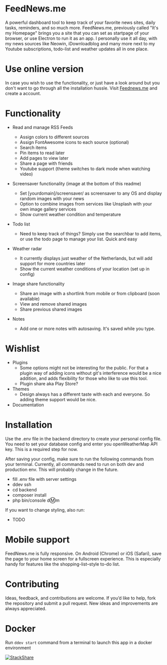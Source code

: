 #  FeedNews.me
A powerful dashboard tool to keep track of your favorite news sites, daily tasks, reminders, and so much more. FeedNews.me, previously called "It's my Homepage" brings you a site that you can set as startpage of your browser, or use Electron to run it as an app. I personally use it all day, with my news sources like Neowin, iDownloadblog and many more next to my Youtube subscriptions, todo-list and weather updates all in one place.

# Use online version
In case you wish to use the functionality, or just have a look around but you don't want to go through all the installation hussle. Visit [Feednews.me](http://feednews.me) and create a account.

# Functionality
- Read and manage RSS Feeds
    - Assign colors to different sources
    - Assign FontAwesome icons to each source (optional)
    - Search items
    - Pin items to read later
    - Add pages to view later
    - Share a page with friends
    - Youtube support (theme switches to dark mode when watching video)

- Screensaver functionality (image at the bottom of this readme)
    - Set [yourdomain]/screensaver/ as screensaver to any OS and display random images with your news
    - Option to combine images from services like Unsplash with your own image gallery services
    - Show current weather condition and temperature

- Todo list
    - Need to keep track of things? Simply use the searchbar to add items, or use the todo page to manage your list. Quick and easy

- Weather radar
    - It currently displays just weather of the Netherlands, but  will add support for more countries later
    - Show the current weather conditions of your location (set up in config)

- Image share functionality
    - Share an image with a shortlink from mobile or from clipboard (soon available)
    - View and remove shared images
    - Share previous shared images

- Notes
    - Add one or more notes with autosaving. It's saved while you type.


# Wishlist
- Plugins
    - Some options might not be interesting for the public. For that a plugin way of adding icons without git's interference would be a nice addition, and adds flexibility for those who like to use this tool.
    - Plugin share aka Play Store?
- Themes
    - Design always has a different taste with each and everyone. So adding theme support would be nice.
- Documentation


# Installation
Use the .env file in the backend directory to create your personal config file. You need to set your database config and enter you openWeatherMap API key. This is a required step for now.

After saving your config, make sure to run the following commands from your terminal. Currently, all commands need to run on both dev and production env. This will probably change in the future.

- fill .env file with server settings
- ddev ssh
- cd backend
- composer install
- php bin/console d:m:m

If you want to change styling, also run:
- TODO

# Mobile support
FeedNews.me is fully responsive. On Android (Chrome) or iOS (Safari), save the page to your home screen for a fullscreen experience. This is especially handy for features like the shopping-list–style to-do list.

# Contributing
Ideas, feedback, and contributions are welcome. If you’d like to help, fork the repository and submit a pull request. New ideas and improvements are always appreciated.

# Docker
Run `ddev start` command from a terminal to launch this app in a docker environment

[![StackShare](https://img.shields.io/badge/tech-stack-0690fa.svg?style=flat)](https://stackshare.io/webstylecenter/homepage)
